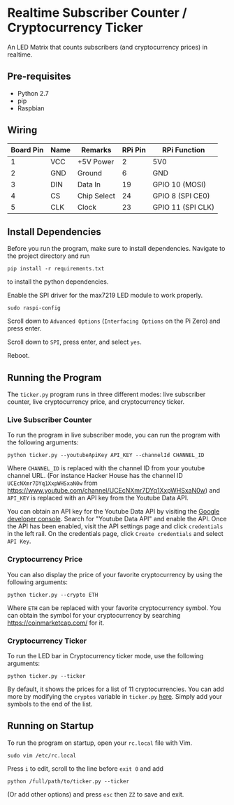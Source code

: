 # Realtime Subscriber Counter / Cryptocurrency Ticker
An LED Matrix that counts subscribers (and cryptocurrency prices) in realtime.

## Pre-requisites
+ Python 2.7
+ pip
+ Raspbian

## Wiring

| Board Pin	| Name	| Remarks	|RPi Pin |	RPi Function
|-----|------|------| -----|-----|
|1	|VCC	|+5V Power	|2	|5V0
|2	|GND	|Ground	|6	|GND
|3	|DIN	|Data In	|19	|GPIO 10 (MOSI)
|4	|CS	|Chip Select	|24	|GPIO 8 (SPI CE0)
|5	|CLK	|Clock	|23	|GPIO 11 (SPI CLK)

## Install Dependencies 

Before you run the program, make sure to install dependencies. Navigate to the project directory and run

```
pip install -r requirements.txt
```

to install the python dependencies. 

Enable the SPI driver for the max7219 LED module to work properly.

```
sudo raspi-config
```

Scroll down to `Advanced Options` (`Interfacing Options` on the Pi Zero) and press enter.

Scroll down to `SPI`, press enter, and select `yes`.

Reboot.

## Running the Program

The `ticker.py` program runs in three different modes: live subscriber counter, live cryptocurrency price, and cryptocurrency ticker. 

### Live Subscriber Counter

To run the program in live subscriber mode, you can run the program with the following arguments:

```
python ticker.py --youtubeApiKey API_KEY --channelId CHANNEL_ID
```

Where `CHANNEL_ID` is replaced with the channel ID from your youtube channel URL. (For instance Hacker House has the channel ID `UCEcNXmr7DYq1XxpWHSxaN0w` from https://www.youtube.com/channel/UCEcNXmr7DYq1XxpWHSxaN0w) and `API_KEY` is replaced with an API key from the Youtube Data API. 

You can obtain an API key for the Youtube Data API by visiting the [Google developer console](https://console.developers.google.com/apis).  Search for "Youtube Data API" and enable the API. Once the API has been enabled, visit the API settings page and click `credentials` in the left rail. On the credentials page, click `Create credentials` and select `API Key`.

### Cryptocurrency Price

You can also display the price of your favorite cryptocurrency by using the following arguments:

```
python ticker.py --crypto ETH
```

Where `ETH` can be replaced with your favorite cryptocurrency symbol. You can obtain the symbol for your cryptocurrency by searching https://coinmarketcap.com/ for it.

### Cryptocurrency Ticker

To run the LED bar in Cryptocurrency ticker mode, use the following arguments:

```
python ticker.py --ticker
```

By default, it shows the prices for a list of 11 cryptocurrencies. You can add more by modifying the `cryptos` variable in `ticker.py` [here](https://github.com/HackerHouseYT/realtime-subscriber-counter/blob/aae8f41e45a45a8098aa5c6d96be084bf0e504a5/ticker.py#L28). Simply add your symbols to the end of the list.

## Running on Startup

To run the program on startup, open your `rc.local` file with Vim.

```
sudo vim /etc/rc.local
```

Press `i` to edit, scroll to the line before `exit 0` and add

```
python /full/path/to/ticker.py --ticker
```

(Or add other options) and press `esc` then `ZZ` to save and exit.
